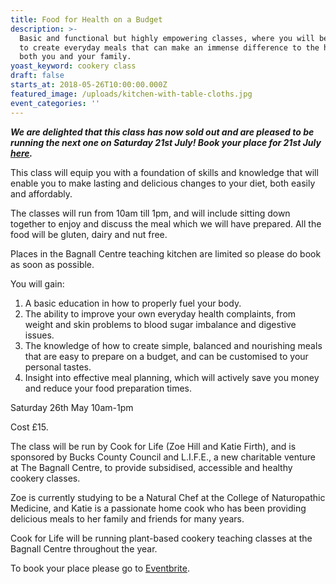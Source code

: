 ```yaml
---
title: Food for Health on a Budget
description: >-
  Basic and functional but highly empowering classes, where you will be taught
  to create everyday meals that can make an immense difference to the health of
  both you and your family.
yoast_keyword: cookery class
draft: false
starts_at: 2018-05-26T10:00:00.000Z
featured_image: /uploads/kitchen-with-table-cloths.jpg
event_categories: ''
---
```

_**We are delighted that this class has now sold out and are pleased to be running the next one on Saturday 21st July! Book your place for 21st July [here](https://www.eventbrite.co.uk/e/food-for-health-on-a-budget-tickets-46070362695).**_

This class will equip you with a foundation of skills and knowledge that will enable you to make lasting and delicious changes to your diet, both easily and affordably. 

The classes will run from 10am till 1pm, and will include sitting down together to enjoy and discuss the meal which we will have prepared. All the food will be gluten, dairy and nut free. 

Places in the Bagnall Centre teaching kitchen are limited so please do book as soon as possible.

You will gain:

1. A basic education in how to properly fuel your body.
2. The ability to improve your own everyday health complaints, from weight and skin problems to blood sugar imbalance and digestive issues.
3. The knowledge of how to create simple, balanced and nourishing meals that are easy to prepare on a budget, and can be customised to your personal tastes.
4. Insight into effective meal planning, which will actively save you money and reduce your food preparation times.

Saturday 26th May 10am-1pm

Cost £15. 

The class will be run by Cook for Life (Zoe Hill and Katie Firth), and is sponsored by Bucks County Council and L.I.F.E., a new charitable venture at The Bagnall Centre, to provide subsidised, accessible and healthy cookery classes. 

Zoe is currently studying to be a Natural Chef at the College of Naturopathic Medicine, and Katie is a passionate home cook who has been providing delicious meals to her family and friends for many years.

Cook for Life will be running plant-based cookery teaching classes at the Bagnall Centre throughout the year. 

To book your place please go to [Eventbrite](https://www.eventbrite.co.uk/e/food-for-health-on-a-budget-tickets-44634165992).
